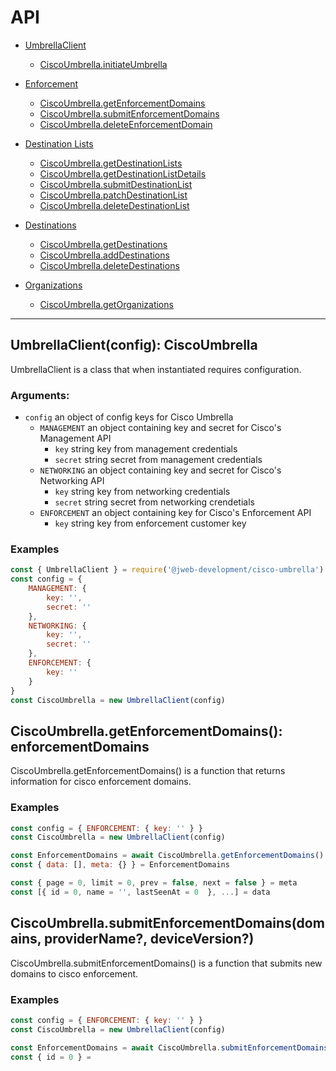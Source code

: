 # API

- [UmbrellaClient]()
    - [CiscoUmbrella.initiateUmbrella]()

- [Enforcement]()
    - [CiscoUmbrella.getEnforcementDomains]()
    - [CiscoUmbrella.submitEnforcementDomains]()
    - [CiscoUmbrella.deleteEnforcementDomain]()

- [Destination Lists]()
    - [CiscoUmbrella.getDestinationLists]()
    - [CiscoUmbrella.getDestinationListDetails]()
    - [CiscoUmbrella.submitDestinationList]()
    - [CiscoUmbrella.patchDestinationList]()
    - [CiscoUmbrella.deleteDestinationList]()

- [Destinations]()
    - [CiscoUmbrella.getDestinations]()
    - [CiscoUmbrella.addDestinations]()
    - [CiscoUmbrella.deleteDestinations]()

- [Organizations]()
    - [CiscoUmbrella.getOrganizations]()

---

## UmbrellaClient(config): CiscoUmbrella

UmbrellaClient is a class that when instantiated requires configuration.

### Arguments:
- `config` an object of config keys for Cisco Umbrella
    - `MANAGEMENT` an object containing key and secret for Cisco's Management API
        - `key` string key from management credentials
        - `secret` string secret from management credentials
    - `NETWORKING` an object containing key and secret for Cisco's Networking API
        - `key` string key from networking credentials
        - `secret` string secret from networking crendetials
    - `ENFORCEMENT` an object containing key for Cisco's Enforcement API
        - `key` string key from enforcement customer key

### Examples
```js
const { UmbrellaClient } = require('@jweb-development/cisco-umbrella')
const config = {
    MANAGEMENT: {
        key: '',
        secret: ''
    },
    NETWORKING: {
        key: '',
        secret: ''
    },
    ENFORCEMENT: {
        key: ''
    }
}
const CiscoUmbrella = new UmbrellaClient(config)
```

## CiscoUmbrella.getEnforcementDomains(): enforcementDomains

CiscoUmbrella.getEnforcementDomains() is a function that returns information for cisco enforcement domains.

### Examples
```js
const config = { ENFORCEMENT: { key: '' } }
const CiscoUmbrella = new UmbrellaClient(config)

const EnforcementDomains = await CiscoUmbrella.getEnforcementDomains()
const { data: [], meta: {} } = EnforcementDomains

const { page = 0, limit = 0, prev = false, next = false } = meta
const [{ id = 0, name = '', lastSeenAt = 0  }, ...] = data
```

## CiscoUmbrella.submitEnforcementDomains(domains, providerName?, deviceVersion?)

CiscoUmbrella.submitEnforcementDomains() is a function that submits new domains to cisco enforcement.

### Examples
```js
const config = { ENFORCEMENT: { key: '' } }
const CiscoUmbrella = new UmbrellaClient(config)

const EnforcementDomains = await CiscoUmbrella.submitEnforcementDomains(domains, providerName, deviceVersion)
const { id = 0 } = 
```